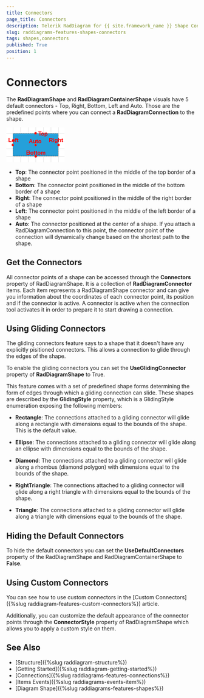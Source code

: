 ```yaml
---
title: Connectors
page_title: Connectors
description: Telerik RadDiagram for {{ site.framework_name }} Shape Connectors.
slug: raddiagrams-features-shapes-connectors
tags: shapes,connectors
published: True
position: 1
---
```


# Connectors

The __RadDiagramShape__ and __RadDiagramContainerShape__ visuals have 5 default connectors - Top, Right, Bottom, Left and Auto. Those are the predefined points where you can connect a __RadDiagramConnection__ to the shape.

![Rad Diagram Features Shapes Connectors](../images/RadDiagram_Features_Shapes_Connectors.png)

* __Top__: The connector point positioned in the middle of the top border of a shape			
* __Bottom__: The connector point positioned in the middle of the bottom border of a shape	
* __Right__: The connector point positioned in the middle of the right border of a shape 
* __Left__: The connector point positioned in the middle of the left border of a shape
* __Auto__: The connector positioned at the center of a shape. If you attach a RadDiagramConnection to this point, the connector point of the connection will dynamically change based on the shortest path to the shape.			

## Get the Connectors

All connector points of a shape can be accessed through the __Connectors__ property of RadDiagramShape. It is a collection of __RadDiagramConnector__ items. Each item represents a RadDiagramShape connector and can give you information about the coordinates of each connector point, its position and if the connector is active. A connector is active when the connection tool activates it in order to prepare it to start drawing a connection.		

## Using Gliding Connectors

The gliding connectors feature says to a shape that it doesn't have any explicitly pisitioned connectors. This allows a connection to glide through the edges of the shape. 

To enable the gliding connectors you can set the __UseGlidingConnector__ property of __RadDiagramShape__ to True. 

This feature comes with a set of predefined shape forms determining the form of edges through which a gliding connection can slide. These shapes are described by the __GlidingStyle__ property, which is a GlidingStyle enumeration exposing the following members:

* __Rectangle__: The connections attached to a gliding connector will glide along a rectangle with dimensions equal to the bounds of the shape. This is the default value.

* __Ellipse__: The connections attached to a gliding connector will glide along an ellipse with dimensions equal to the bounds of the shape.			

* __Diamond__: The connections attached to a gliding connector will glide along a rhombus (diamond polygon) with dimensions equal to the bounds of the shape.			

* __RightTriangle__: The connections attached to a gliding connector will glide along a right triangle with dimensions equal to the bounds of the shape.			

* __Triangle__: The connections attached to a gliding connector will glide along a triangle with dimensions equal to the bounds of the shape.			


## Hiding the Default Connectors

To hide the default connectors you can set the __UseDefaultConnectors__ property of the RadDiagramShape and RadDiagramContainerShape to **False**.

## Using Custom Connectors 

You can see how to use custom connectors in the [Custom Connectors]({%slug raddiagram-features-custom-connectors%}) article.

Additionally, you can customize the default appearance of the connector points through the __ConnectorStyle__ property of RadDiagramShape which allows you to apply a custom style on them.

## See Also  
 * [Structure]({%slug raddiagram-structure%})
 * [Getting Started]({%slug raddiagram-getting-started%}) 
 * [Connections]({%slug raddiagrams-features-connections%})
 * [Items Events]({%slug raddiagrams-events-item%})
 * [Diagram Shape]({%slug raddiagrams-features-shapes%})